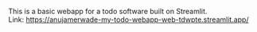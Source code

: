 This is a basic webapp for a todo software built on Streamlit.\
Link: https://anujamerwade-my-todo-webapp-web-tdwpte.streamlit.app/
